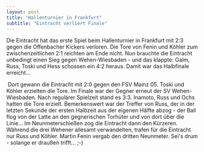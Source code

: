 ```yaml
---
layout: post
title: "Hallenturnier in Frankfurt"
subtitle: "Eintracht verliert Finale"
---
```


Die Eintracht hat das erste Spiel beim Hallenturnier in Frankfurt mit 2:3 gegen die Offenbacher Kickers verloren. Die Tore von Fenin und Köhler zum zwischenzeitlichen 2:1 reichten am Ende nicht. Nun brauchte die Eintracht unbedingt einen Sieg gegen Wehen-Wiesbaden - und das klappte: Galm, Russ, Toski und Hess schossen ein 4:2 heraus. Damit war das Halbfinale erreicht...

 Dort gewann die Eintracht mit 2:0 gegen den FSV Mainz 05. Toski und Köhler erzielten die Tore. Im Finale war der Gegner erneut der SV Wehen-Wiesbaden. Nach regulärer Spielzeit stand es 3:3. Inamoto, Russ und Ochs hatten die Tore erzielt. Bemerkenswert war der Treffer von Russ, der in der letzten Sekunde der ersten Halbzeit aus der eigenen Hälfte abzog - der Ball flog von der Latte an den gegnerischen Torhüter und von dort über die Linie... Im Neunmeterschießen zog die Eintracht dann den Kürzeren. Während die drei Wehener allesamt verwandelten, trafen für die Eintracht nur Russ und Köhler. Martin Fenin vergab den dritten Neunmeter. Sei's drum - solange er draußen trifft... ;-)
